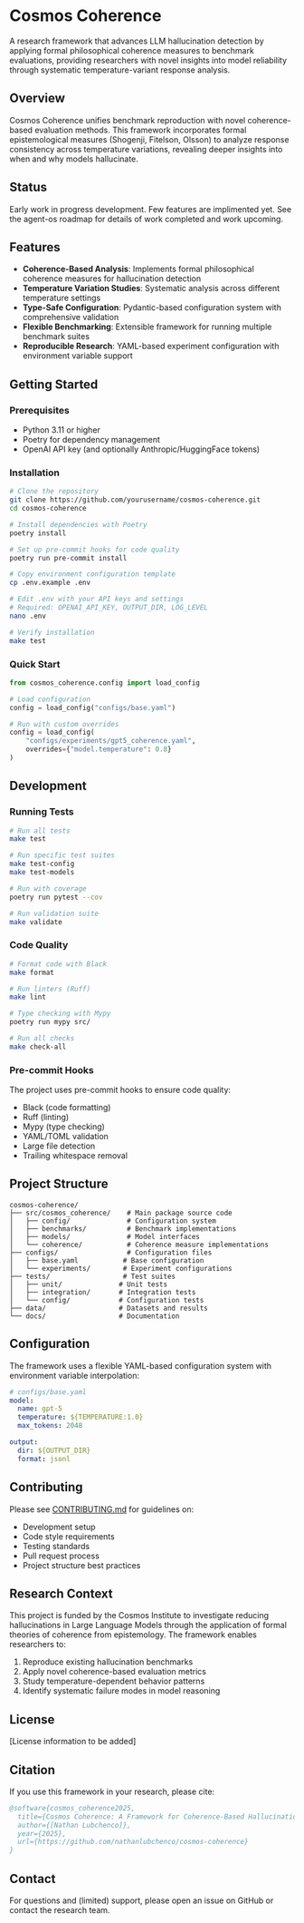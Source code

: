 # Cosmos Coherence

A research framework that advances LLM hallucination detection by applying formal philosophical coherence measures to benchmark evaluations, providing researchers with novel insights into model reliability through systematic temperature-variant response analysis.

## Overview

Cosmos Coherence unifies benchmark reproduction with novel coherence-based evaluation methods. This framework incorporates formal epistemological measures (Shogenji, Fitelson, Olsson) to analyze response consistency across temperature variations, revealing deeper insights into when and why models hallucinate.
## Status
Early work in progress development. Few features are implimented yet. See the agent-os roadmap for details of work completed and work upcoming.

## Features

- **Coherence-Based Analysis**: Implements formal philosophical coherence measures for hallucination detection
- **Temperature Variation Studies**: Systematic analysis across different temperature settings
- **Type-Safe Configuration**: Pydantic-based configuration system with comprehensive validation
- **Flexible Benchmarking**: Extensible framework for running multiple benchmark suites
- **Reproducible Research**: YAML-based experiment configuration with environment variable support

## Getting Started

### Prerequisites

- Python 3.11 or higher
- Poetry for dependency management
- OpenAI API key (and optionally Anthropic/HuggingFace tokens)

### Installation

```bash
# Clone the repository
git clone https://github.com/yourusername/cosmos-coherence.git
cd cosmos-coherence

# Install dependencies with Poetry
poetry install

# Set up pre-commit hooks for code quality
poetry run pre-commit install

# Copy environment configuration template
cp .env.example .env

# Edit .env with your API keys and settings
# Required: OPENAI_API_KEY, OUTPUT_DIR, LOG_LEVEL
nano .env

# Verify installation
make test
```

### Quick Start

```python
from cosmos_coherence.config import load_config

# Load configuration
config = load_config("configs/base.yaml")

# Run with custom overrides
config = load_config(
    "configs/experiments/gpt5_coherence.yaml",
    overrides={"model.temperature": 0.8}
)
```

## Development

### Running Tests

```bash
# Run all tests
make test

# Run specific test suites
make test-config
make test-models

# Run with coverage
poetry run pytest --cov

# Run validation suite
make validate
```

### Code Quality

```bash
# Format code with Black
make format

# Run linters (Ruff)
make lint

# Type checking with Mypy
poetry run mypy src/

# Run all checks
make check-all
```

### Pre-commit Hooks

The project uses pre-commit hooks to ensure code quality:
- Black (code formatting)
- Ruff (linting)
- Mypy (type checking)
- YAML/TOML validation
- Large file detection
- Trailing whitespace removal

## Project Structure

```
cosmos-coherence/
├── src/cosmos_coherence/    # Main package source code
│   ├── config/              # Configuration system
│   ├── benchmarks/          # Benchmark implementations
│   ├── models/              # Model interfaces
│   └── coherence/           # Coherence measure implementations
├── configs/                 # Configuration files
│   ├── base.yaml           # Base configuration
│   └── experiments/        # Experiment configurations
├── tests/                  # Test suites
│   ├── unit/              # Unit tests
│   ├── integration/       # Integration tests
│   └── config/            # Configuration tests
├── data/                  # Datasets and results
└── docs/                  # Documentation
```

## Configuration

The framework uses a flexible YAML-based configuration system with environment variable interpolation:

```yaml
# configs/base.yaml
model:
  name: gpt-5
  temperature: ${TEMPERATURE:1.0}
  max_tokens: 2048

output:
  dir: ${OUTPUT_DIR}
  format: jsonl
```

## Contributing

Please see [CONTRIBUTING.md](CONTRIBUTING.md) for guidelines on:
- Development setup
- Code style requirements
- Testing standards
- Pull request process
- Project structure best practices

## Research Context

This project is funded by the Cosmos Institute to investigate reducing hallucinations in Large Language Models through the application of formal theories of coherence from epistemology. The framework enables researchers to:

1. Reproduce existing hallucination benchmarks
2. Apply novel coherence-based evaluation metrics
3. Study temperature-dependent behavior patterns
4. Identify systematic failure modes in model reasoning

## License

[License information to be added]

## Citation

If you use this framework in your research, please cite:

```bibtex
@software{cosmos_coherence2025,
  title={Cosmos Coherence: A Framework for Coherence-Based Hallucination Detection},
  author={[Nathan Lubchenco]},
  year={2025},
  url={https://github.com/nathanlubchenco/cosmos-coherence}
}
```

## Contact

For questions and (limited) support, please open an issue on GitHub or contact the research team.
